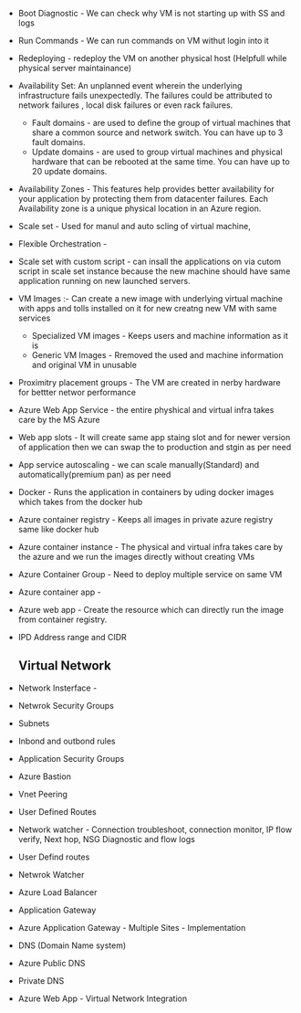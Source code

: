 



- Boot Diagnostic - We can check why VM is not starting up with SS and logs
- Run Commands - We can run commands on VM withut login into it
- Redeploying - redeploy the VM on another physical host (Helpfull while physical server maintainance)
- Availability Set: An unplanned event wherein the underlying infrastructure fails unexpectedly. The failures could be attributed to network failures , local disk failures or even rack failures.
  - Fault domains - are used to define the group of virtual machines that share a common source and network switch. You can have up to 3 fault domains.
  - Update domains - are used to group virtual machines and physical hardware that can be rebooted at the same time. You can have up to 20 update domains.
- Availability Zones - This features help provides better availability for your application by protecting them from datacenter failures. Each Availability zone is a unique physical location in an Azure region.
- Scale set - Used for manul and auto scling of virtual machine,
- Flexible Orchestration - 
- Scale set with custom script - can insall the applications on via cutom script in scale set instance because the new machine should have same application running on new launched servers.
- VM Images :- Can create a new image with underlying virtual machine with apps and tolls installed on it for new creatng new VM with same services
   - Specialized VM images - Keeps users and machine information as it is
   - Generic VM Images - Rremoved the used and machine information and original VM in unusable
- Proximitry placement groups - The VM are created in nerby hardware for bettter networ performance
- Azure Web App Service - the entire physhical and virtual infra takes care by the MS Azure
- Web app slots - It will create same app staing slot and for newer version of application then we can swap the to production and stgin as per need
- App service autoscaling - we can scale manually(Standard) and automatically(premium pan) as per need
- Docker - Runs the application in containers by uding docker images which takes from the docker hub
- Azure container registry - Keeps all images in private azure registry same like docker hub
- Azure container instance - The physical and virtual infra takes care by the azure and we run the images directly without creating VMs
- Azure Container Group - Need to deploy multiple service on same VM
- Azure container app - 
- Azure web app - Create the resource which can directly run the image from container registry.
- IPD Address range and CIDR  

  ## Virtual Network
 - Network Insterface -
 - Netwrok Security Groups
 - Subnets
 - Inbond and outbond rules
 - Application Security Groups
- Azure Bastion
- Vnet Peering
- User Defined Routes
- Network watcher - Connection troubleshoot, connection monitor, IP flow verify, Next hop, NSG Diagnostic and flow logs
- User Defind routes
- Netwrok Watcher
- Azure Load Balancer
- Application Gateway
- Azure Application Gateway - Multiple Sites - Implementation
- DNS (Domain Name system)
- Azure Public DNS
- Private DNS
- Azure Web App - Virtual Network Integration
